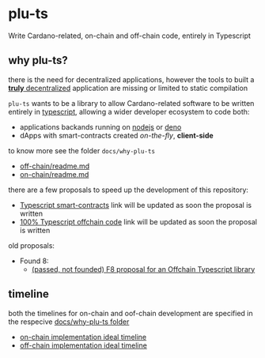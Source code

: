 # plu-ts
Write Cardano-related, on-chain and off-chain code, entirely in Typescript 

## why plu-ts?

there is the need for decentralized applications, however the tools to built a [**truly** decentralized](https://en.wikipedia.org/wiki/Decentralization) application are missing or limited to static compilation

```plu-ts``` wants to be a library to allow Cardano-related software to be written entirely in [typescript](https://www.typescriptlang.org/), allowing a wider developer ecosystem to code both:
 - applications backands running on [nodejs](https://nodejs.dev/) or [deno](https://deno.land/)
 - dApps with smart-contracts created _on-the-fly_, **client-side**

to know more see the folder ```docs/why-plu-ts```
  - [off-chain/readme.md](./docs//why-plu-ts/off-chain/readme.md)
  - [on-chain/readme.md](./docs//why-plu-ts/on-chain/readme.md)

there are a few proposals to speed up the development of this repository:
- [Typescript smart-contracts]() link will be updated as soon the proposal is written
- [100% Typescript offchain code]() link will be updated as soon the proposal is written

old proposals:

- Found 8:
  - [(passed, not founded) F8 proposal for an Offchain Typescript library](https://cardano.ideascale.com/c/idea/396949)

## timeline

both the timelines for on-chain and oof-chain development are specified in the respecive [docs/why-plu-ts folder](./docs/why-plu-ts/)

- [on-chain implementation ideal timeline](./docs/why-plu-ts/on-chain/timeline.md)
- [off-chain implementation ideal timeline](./docs/why-plu-ts/off-chain/timeline.md)
